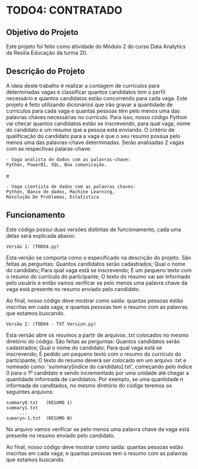 # TODO4: CONTRATADO

## Objetivo do Projeto

Este projeto foi feito como atividade do Módulo 2 do 
curso Data Analytics da Resilia Educação da turma 20.

## Descrição do Projeto

A ideia deste trabalho é realizar a contagem de 
currículos para determinadas vagas e classificar 
quantos candidatos tem o perfil necessário e quantos
candidatos estão concorrendo para cada vaga.
Este projeto é feito utilizando dicionários que irão
gravar a quantidade de currículos para cada vaga e 
quantas pessoas têm pelo menos uma das palavras 
chaves necessárias no currículo. Para isso, nosso 
código Python vai checar quantos candidatos estão se
inscrevendo, para qual vaga, nome do candidato e um 
resumo que a pessoa está enviando.
O critério de qualificação do candidato para a vaga é
que o seu resumo possua pelo menos uma das
palavras-chave determinadas.
Serão analisadas 2 vagas com as respectivas 
palaras-chave:

	- Vaga analista de dados com as palavras-chave: 
	Python, PowerBI, SQL, Boa comunicação.

e

	- Vaga cientista de dados com as palavras chaves:
	Python, Banco de dados, Machine Learning, 
	Resolução De Problemas, Estatística

## Funcionamento

Este código possui duas versões distintas de 
funcionamento, cada uma delas será explicada abaixo:

	Versão 1: (TODO4.py)

Esta versão se comporta como o específicado na 
descrição do projeto. São feitas as perguntas: 
Quantos candidatos serão cadastrados; 
Qual o nome do candidato; 
Para qual vaga está se inscrevendo; 
E um pequeno texto com o resumo do currículo do 
participante; O texto do resumo vai ser informado 
pelo usuário e então vamos verificar se pelo menos 
uma palavra chave da vaga está presente no resumo 
enviado pelo candidato.

Ao final, nosso código deve mostrar como saída: 
quantas pessoas estão inscritas em cada vaga; 
e quantas pessoas tem o resumo com as palavras 
que estamos buscando.

	Versão 2: (TODO4 - TXT Version.py)

Esta versão abre os resumos a partir de arquivos
.txt colocados no mesmo diretório do código. 
São feitas as perguntas: 
Quantos candidatos serão cadastrados; 
Qual o nome do candidato; 
Para qual vaga está se inscrevendo; 
É pedido um pequeno texto com o resumo do currículo do 
participante; O texto do resumo deverá ser colocado em
um arquivo .txt e nomeado como: 
'summary[índice do candidato].txt', começando pelo 
índice 0 para o 1º candidato e sendo incrementado 
por uma unidade até chegar a quantidade informada de 
candidatos. Por exemplo, se uma quantidade n 
informada de canditados, no mesmo diretório do 
código teremos os seguintes arquivos:

	summary0.txt   (RESUMO 1)
	summary1.txt
	     ...
	sumaryn-1.txt  (RESUMO N)


No arquivo vamos verificar se pelo menos 
uma palavra chave da vaga está presente no resumo 
enviado pelo candidato.

Ao final, nosso código deve mostrar como saída: 
quantas pessoas estão inscritas em cada vaga; 
e quantas pessoas tem o resumo com as palavras 
que estamos buscando.
